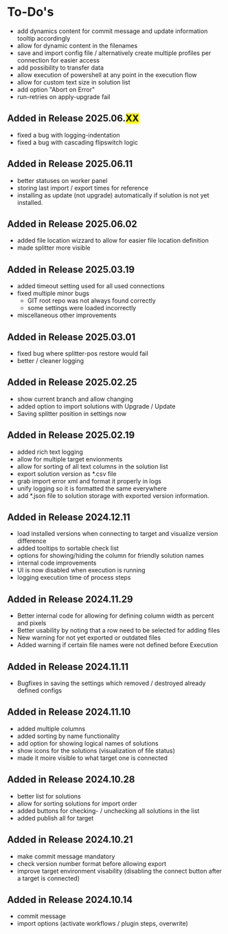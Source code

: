 
# To-Do's

- add dynamics content for commit message and update information tooltip accordingly
- allow for dynamic content in the filenames
- save and import config file / alternatively create multiple profiles per connection for easier access
- add possibility to transfer data
- allow execution of powershell at any point in the execution flow
- allow for custom text size in solution list
- add option "Abort on Error"
- run-retries on apply-upgrade fail

## Added in Release 2025.06.<mark>XX</mark>

- fixed a bug with logging-indentation
- fixed a bug with cascading flipswitch logic

## Added in Release 2025.06.11

- better statuses on worker panel
- storing last import / export times for reference
- installing as update (not upgrade) automatically if solution is not yet installed.

## Added in Release 2025.06.02

- added file location wizzard to allow for easier file location definition
- made splitter more visible

## Added in Release 2025.03.19

- added timeout setting used for all used connections
- fixed multiple minor bugs
	- GIT root repo was not always found correctly
	- some settings were loaded incorrectly
- miscellaneous other improvements

## Added in Release 2025.03.01
 
- fixed bug where splitter-pos restore would fail
- better / cleaner logging

## Added in Release 2025.02.25

- show current branch and allow changing
- added option to import solutions with Upgrade / Update
- Saving splitter position in settings now

## Added in Release 2025.02.19

- added rich text logging
- allow for multiple target envionments
- allow for sorting of all text columns in the solution list
- export solution version as *.csv file
- grab import error xml and format it properly in logs
- unify logging so it is formatted the same everywhere
- add *.json file to solution storage with exported version information.
 
## Added in Release 2024.12.11

- load installed versions when connecting to target and visualize version difference
- added tooltips to sortable check list
- options for showing/hiding the column for friendly solution names 
- internal code improvements
- UI is now disabled when execution is running
- logging execution time of process steps

## Added in Release 2024.11.29

- Better internal code for allowing for defining column width as percent and pixels
- Better usability by noting that a row need to be selected for adding files
- New warning for not yet exported or outdated files
- Added warning if certain file names were not defined before Execution

## Added in Release 2024.11.11

- Bugfixes in saving the settings which removed / destroyed already defined configs

## Added in Release 2024.11.10

- added multiple columns
- added sorting by name functionality
- add option for showing logical names of solutions
- show icons for the solutions (visualization of file status)
- made it moire visible to what target one is connected

## Added in Release 2024.10.28

- better list for solutions
- allow for sorting solutions for import order
- added buttons for checking- / unchecking all solutions in the list
- added publish all for target

## Added in Release 2024.10.21

- make commit message mandatory
- check version number format before allowing export
- improve target environment visability (disabling the connect button after a target is connected)

## Added in Release 2024.10.14

- commit message
- import options (activate workflows / plugin steps, overwrite)
